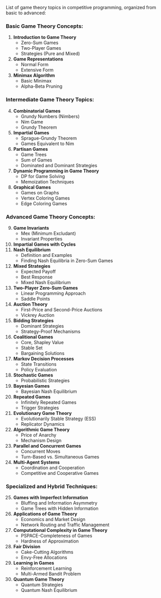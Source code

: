 List of game theory topics in competitive programming, organized from basic to advanced:

### Basic Game Theory Concepts:
1. **Introduction to Game Theory**
   - Zero-Sum Games
   - Two-Player Games
   - Strategies (Pure and Mixed)
2. **Game Representations**
   - Normal Form
   - Extensive Form
3. **Minimax Algorithm**
   - Basic Minimax
   - Alpha-Beta Pruning

### Intermediate Game Theory Topics:
4. **Combinatorial Games**
   - Grundy Numbers (Nimbers)
   - Nim Game
   - Grundy Theorem
5. **Impartial Games**
   - Sprague-Grundy Theorem
   - Games Equivalent to Nim
6. **Partisan Games**
   - Game Trees
   - Sum of Games
   - Dominated and Dominant Strategies
7. **Dynamic Programming in Game Theory**
   - DP for Game Solving
   - Memoization Techniques
8. **Graphical Games**
   - Games on Graphs
   - Vertex Coloring Games
   - Edge Coloring Games

### Advanced Game Theory Concepts:
9. **Game Invariants**
   - Mex (Minimum Excludant)
   - Invariant Properties
10. **Impartial Games with Cycles**
11. **Nash Equilibrium**
    - Definition and Examples
    - Finding Nash Equilibria in Zero-Sum Games
12. **Mixed Strategies**
    - Expected Payoff
    - Best Response
    - Mixed Nash Equilibrium
13. **Two-Player Zero-Sum Games**
    - Linear Programming Approach
    - Saddle Points
14. **Auction Theory**
    - First-Price and Second-Price Auctions
    - Vickrey Auction
15. **Bidding Strategies**
    - Dominant Strategies
    - Strategy-Proof Mechanisms
16. **Coalitional Games**
    - Core, Shapley Value
    - Stable Set
    - Bargaining Solutions
17. **Markov Decision Processes**
    - State Transitions
    - Policy Evaluation
18. **Stochastic Games**
    - Probabilistic Strategies
19. **Bayesian Games**
    - Bayesian Nash Equilibrium
20. **Repeated Games**
    - Infinitely Repeated Games
    - Trigger Strategies
21. **Evolutionary Game Theory**
    - Evolutionarily Stable Strategy (ESS)
    - Replicator Dynamics
22. **Algorithmic Game Theory**
    - Price of Anarchy
    - Mechanism Design
23. **Parallel and Concurrent Games**
    - Concurrent Moves
    - Turn-Based vs. Simultaneous Games
24. **Multi-Agent Systems**
    - Coordination and Cooperation
    - Competitive and Cooperative Games

### Specialized and Hybrid Techniques:
25. **Games with Imperfect Information**
    - Bluffing and Information Asymmetry
    - Game Trees with Hidden Information
26. **Applications of Game Theory**
    - Economics and Market Design
    - Network Routing and Traffic Management
27. **Computational Complexity in Game Theory**
    - PSPACE-Completeness of Games
    - Hardness of Approximation
28. **Fair Division**
    - Cake-Cutting Algorithms
    - Envy-Free Allocations
29. **Learning in Games**
    - Reinforcement Learning
    - Multi-Armed Bandit Problem
30. **Quantum Game Theory**
    - Quantum Strategies
    - Quantum Nash Equilibrium
